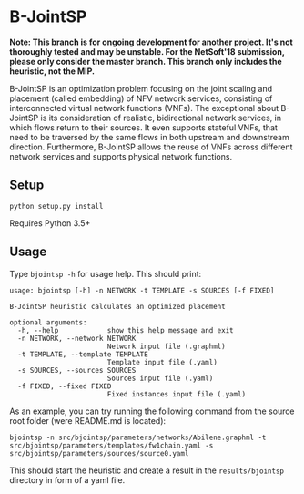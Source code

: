 # B-JointSP 

**Note: This branch is for ongoing development for another project. It's not thoroughly tested and may be unstable. For the NetSoft'18 submission, please only consider the master branch. This branch only includes the heuristic, not the MIP.**

B-JointSP is an optimization problem focusing on the joint scaling and placement (called embedding) of NFV network services, consisting of interconnected virtual network functions (VNFs). The exceptional about B-JointSP is its consideration of realistic, bidirectional network services, in which flows return to their sources. It even supports stateful VNFs, that need to be traversed by the same flows in both upstream and downstream direction. Furthermore, B-JointSP allows the reuse of VNFs across different network services and supports physical network functions.


## Setup

```
python setup.py install
```
Requires Python 3.5+


## Usage

Type `bjointsp -h` for usage help. This should print:

```
usage: bjointsp [-h] -n NETWORK -t TEMPLATE -s SOURCES [-f FIXED]

B-JointSP heuristic calculates an optimized placement

optional arguments:
  -h, --help            show this help message and exit
  -n NETWORK, --network NETWORK
                        Network input file (.graphml)
  -t TEMPLATE, --template TEMPLATE
                        Template input file (.yaml)
  -s SOURCES, --sources SOURCES
                        Sources input file (.yaml)
  -f FIXED, --fixed FIXED
                        Fixed instances input file (.yaml)
```

As an example, you can try running the following command from the source root folder (were README.md is located):

```
bjointsp -n src/bjointsp/parameters/networks/Abilene.graphml -t src/bjointsp/parameters/templates/fw1chain.yaml -s src/bjointsp/parameters/sources/source0.yaml
```

This should start the heuristic and create a result in the `results/bjointsp` directory in form of a yaml file.
